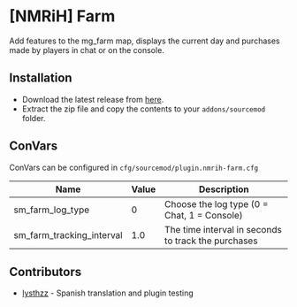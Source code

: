 # [NMRiH] Farm

Add features to the mg_farm map, displays the current day and purchases made by players in chat or on the console.

## Installation

- Download the latest release from [here](https://github.com/DouglasVarollo/nmrih-farm/releases).
- Extract the zip file and copy the contents to your ```addons/sourcemod``` folder.

## ConVars

ConVars can be configured in ```cfg/sourcemod/plugin.nmrih-farm.cfg```

| Name                      | Value | Description                                         |
|---------------------------|-------|-----------------------------------------------------|
| sm_farm_log_type          | 0     | Choose the log type (0 = Chat, 1 = Console)         |
| sm_farm_tracking_interval | 1.0   | The time interval in seconds to track the purchases |

## Contributors

- [lysthzz](https://github.com/lysthzz) - Spanish translation and plugin testing
